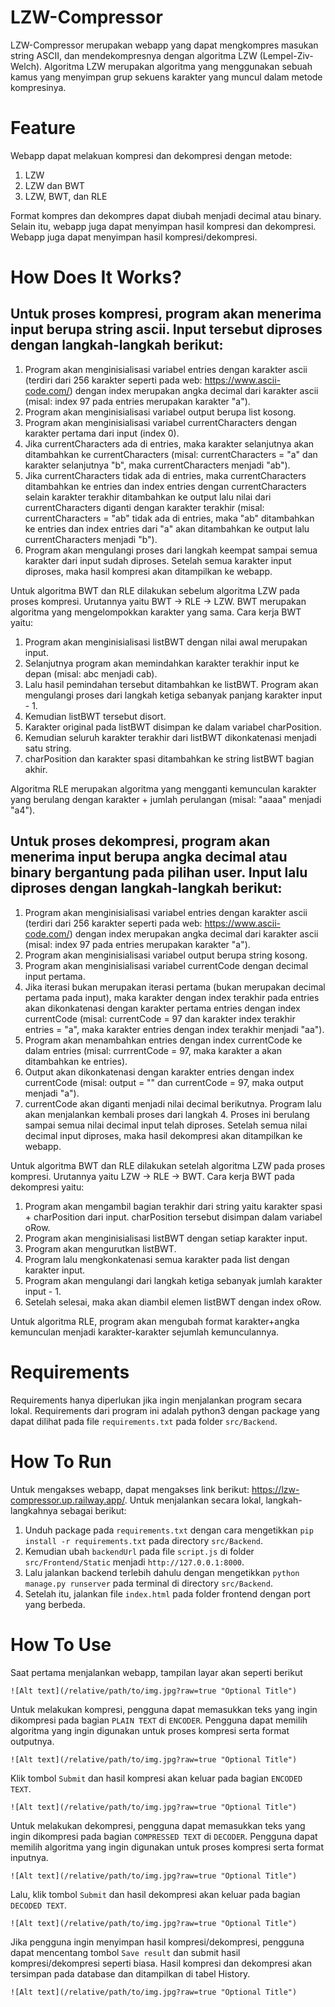 # LZW-Compressor
LZW-Compressor merupakan webapp yang dapat mengkompres masukan string ASCII, dan mendekompresnya dengan algoritma LZW (Lempel-Ziv-Welch). Algoritma LZW merupakan algoritma yang menggunakan sebuah kamus yang menyimpan grup sekuens karakter yang muncul dalam metode kompresinya.


# Feature
Webapp dapat melakuan kompresi dan dekompresi dengan metode:
1. LZW
2. LZW dan BWT
3. LZW, BWT, dan RLE

Format kompres dan dekompres dapat diubah menjadi decimal atau binary. Selain itu, webapp juga dapat menyimpan hasil kompresi dan dekompresi. Webapp juga dapat menyimpan hasil kompresi/dekompresi.


# How Does It Works?
## Untuk proses kompresi, program akan menerima input berupa string ascii. Input tersebut diproses dengan langkah-langkah berikut:
1. Program akan menginisialisasi variabel entries dengan karakter ascii (terdiri dari 256 karakter seperti pada web: https://www.ascii-code.com/) dengan index merupakan angka decimal dari karakter ascii (misal: index 97 pada entries merupakan karakter "a").
2. Program akan menginisialisasi variabel output berupa list kosong.
3. Program akan menginisialisasi variabel currentCharacters dengan karakter pertama dari input (index 0).
4. Jika currentCharacters ada di entries, maka karakter selanjutnya akan ditambahkan ke currentCharacters (misal: currentCharacters = "a" dan karakter selanjutnya "b", maka currentCharacters menjadi "ab").
5. Jika currentCharacters tidak ada di entries, maka currentCharacters ditambahkan ke entries dan index entries dengan currentCharacters selain karakter terakhir ditambahkan ke output lalu nilai dari currentCharacters diganti dengan karakter terakhir (misal: currentCharacters = "ab" tidak ada di entries, maka "ab" ditambahkan ke entries dan index entries dari "a" akan ditambahkan ke output lalu currentCharacters menjadi "b").
6. Program akan mengulangi proses dari langkah keempat sampai semua karakter dari input sudah diproses.
Setelah semua karakter input diproses, maka hasil kompresi akan ditampilkan ke webapp.

Untuk algoritma BWT dan RLE dilakukan sebelum algoritma LZW pada proses kompresi. Urutannya yaitu BWT -> RLE -> LZW. BWT merupakan algoritma yang mengelompokkan karakter yang sama. Cara kerja BWT yaitu:
1. Program akan menginisialisasi listBWT dengan nilai awal merupakan input.
2. Selanjutnya program akan memindahkan karakter terakhir input ke depan (misal: abc menjadi cab).
3. Lalu hasil pemindahan tersebut ditambahkan ke listBWT. Program akan mengulangi proses dari langkah ketiga sebanyak panjang karakter input - 1.
4. Kemudian listBWT tersebut disort.
5. Karakter original pada listBWT disimpan ke dalam variabel charPosition.
6. Kemudian seluruh karakter terakhir dari listBWT dikonkatenasi menjadi satu string.
7. charPosition dan karakter spasi ditambahkan ke string listBWT bagian akhir.

Algoritma RLE merupakan algoritma yang mengganti kemunculan karakter yang berulang dengan karakter + jumlah perulangan (misal: "aaaa" menjadi "a4"). 


## Untuk proses dekompresi, program akan menerima input berupa angka decimal atau binary bergantung pada pilihan user. Input lalu diproses dengan langkah-langkah berikut:
1. Program akan menginisialisasi variabel entries dengan karakter ascii (terdiri dari 256 karakter seperti pada web: https://www.ascii-code.com/) dengan index merupakan angka decimal dari karakter ascii (misal: index 97 pada entries merupakan karakter "a").
2. Program akan menginisialisasi variabel output berupa string kosong.
3. Program akan menginisialisasi variabel currentCode dengan decimal input pertama.
4. Jika iterasi bukan merupakan iterasi pertama (bukan merupakan decimal pertama pada input), maka karakter dengan index terakhir pada entries akan dikonkatenasi dengan karakter pertama entries dengan index currentCode (misal: currentCode = 97 dan karakter index terakhir entries = "a", maka karakter entries dengan index terakhir menjadi "aa").
5. Program akan menambahkan entries dengan index currentCode ke dalam entries (misal: currrentCode = 97, maka karakter a akan ditambahkan ke entries).
6. Output akan dikonkatenasi dengan karakter entries dengan index currentCode (misal: output = "" dan currentCode = 97, maka output menjadi "a").
7. currentCode akan diganti menjadi nilai decimal berikutnya. Program lalu akan menjalankan kembali proses dari langkah 4. Proses ini berulang sampai semua nilai decimal input telah diproses.
Setelah semua nilai decimal input diproses, maka hasil dekompresi akan ditampilkan ke webapp.

Untuk algoritma BWT dan RLE dilakukan setelah algoritma LZW pada proses kompresi. Urutannya yaitu LZW -> RLE -> BWT. Cara kerja BWT pada dekompresi yaitu:
1. Program akan mengambil bagian terakhir dari string yaitu karakter spasi + charPosition dari input. charPosition tersebut disimpan dalam variabel oRow.
2. Program akan menginisialisasi listBWT dengan setiap karakter input.
3. Program akan mengurutkan listBWT.
4. Program lalu mengkonkatenasi semua karakter pada list dengan karakter input.
5. Program akan mengulangi dari langkah ketiga sebanyak jumlah karakter input - 1.
6. Setelah selesai, maka akan diambil elemen listBWT dengan index oRow.

Untuk algoritma RLE, program akan mengubah format karakter+angka kemunculan menjadi karakter-karakter sejumlah kemunculannya.


# Requirements
Requirements hanya diperlukan jika ingin menjalankan program secara lokal. Requirements dari program ini adalah python3 dengan package yang dapat dilihat pada file ```requirements.txt``` pada folder ```src/Backend```.


# How To Run
Untuk mengakses webapp, dapat mengakses link berikut: https://lzw-compressor.up.railway.app/. Untuk menjalankan secara lokal, langkah-langkahnya sebagai berikut:
1. Unduh package pada ```requirements.txt``` dengan cara mengetikkan ```pip install -r requirements.txt``` pada directory ```src/Backend```.
2. Kemudian ubah ```backendUrl``` pada file ```script.js``` di folder ```src/Frontend/Static``` menjadi ```http://127.0.0.1:8000```.
3. Lalu jalankan backend terlebih dahulu dengan mengetikkan ```python manage.py runserver``` pada terminal di directory ```src/Backend```.
4. Setelah itu, jalankan file ```index.html``` pada folder frontend dengan port yang berbeda.


# How To Use
Saat pertama menjalankan webapp, tampilan layar akan seperti berikut

```![Alt text](/relative/path/to/img.jpg?raw=true "Optional Title")```

Untuk melakukan kompresi, pengguna dapat memasukkan teks yang ingin dikompresi pada bagian ```PLAIN TEXT``` di ```ENCODER```. Pengguna dapat memilih algoritma yang ingin digunakan untuk proses kompresi serta format outputnya.

```![Alt text](/relative/path/to/img.jpg?raw=true "Optional Title")```

Klik tombol ```Submit``` dan hasil kompresi akan keluar pada bagian ```ENCODED TEXT```.

```![Alt text](/relative/path/to/img.jpg?raw=true "Optional Title")```

Untuk melakukan dekompresi, pengguna dapat memasukkan teks yang ingin dikompresi pada bagian ```COMPRESSED TEXT``` di ```DECODER```. Pengguna dapat memilih algoritma yang ingin digunakan untuk proses kompresi serta format inputnya.

```![Alt text](/relative/path/to/img.jpg?raw=true "Optional Title")```

Lalu, klik tombol ```Submit``` dan hasil dekompresi akan keluar pada bagian ```DECODED TEXT```.

```![Alt text](/relative/path/to/img.jpg?raw=true "Optional Title")```

Jika pengguna ingin menyimpan hasil kompresi/dekompresi, pengguna dapat mencentang tombol ```Save result``` dan submit hasil kompresi/dekompresi seperti biasa. Hasil kompresi dan dekompresi akan tersimpan pada database dan ditampilkan di tabel History.

```![Alt text](/relative/path/to/img.jpg?raw=true "Optional Title")```

